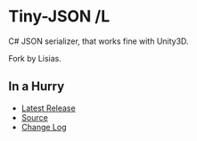 # Tiny-JSON /L

C# JSON serializer, that works fine with Unity3D.

Fork by Lisias.

## In a Hurry

* [Latest Release](https://github.com/net-lisias-ksp</Tiny-JSON/releases)
* [Source](https://github.com/net-lisias-ksp/Tiny-JSON)
* [Change Log](./CHANGE_LOG.md)
